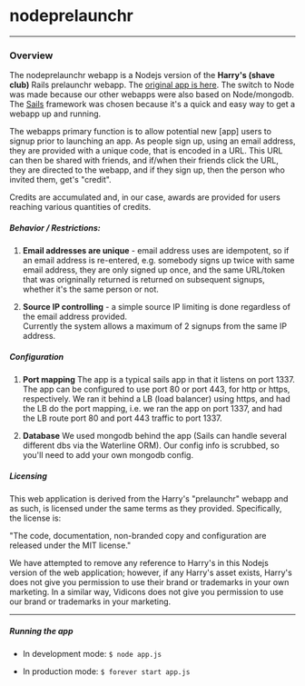 # nodeprelaunchr

---------------------------------------------------------------------

### Overview

The nodeprelaunchr webapp is a Nodejs version of the **Harry's (shave club)** Rails prelaunchr webapp. 
The [original app is here](https://github.com/harrystech/prelaunchr).  The switch to Node was made because 
our other webapps were also based on Node/mongodb. The [Sails](http://sailsjs.org) framework was chosen because 
it's a quick and easy way to get a webapp up and running.

The webapps primary function is to allow potential new [app] users to signup prior to launching an
app. As people sign up, using an email address, they are provided with a unique code, that is encoded 
in a URL. This URL can then be shared with friends, and if/when their friends click the URL, they are
directed to the webapp, and if they sign up, then the person who invited them, get's "credit".

Credits are accumulated and, in our case, awards are provided for users reaching various quantities of 
credits. 




##### Behavior / Restrictions:
1. **Email addresses are unique** - email address uses are idempotent, so if an email address is re-entered, 
e.g. somebody signs up twice with same email address, they are only signed up once, and the same URL/token 
that was origninally returned is returned on subsequent signups, whether it's the same person or not. 

2. **Source IP controlling** - a simple source IP limiting is done regardless of the email address provided.  
Currently the system allows a maximum of 2 signups from the same IP address. 




##### Configuration
1. **Port mapping**
The app is a typical sails app in that it listens on port 1337. The app can be configured to use port 80 or port
443, for http or https, respectively. We ran it behind a LB (load balancer) using https, and had the LB do the 
port mapping, i.e. we ran the app on port 1337, and had the LB route port 80 and port 443 traffic to port 1337. 

2. **Database**
We used mongodb behind the app (Sails can handle several different dbs via the Waterline ORM). Our config info 
is scrubbed, so you'll need to add your own mongodb config.




##### Licensing
This web application is derived from the Harry's "prelaunchr" webapp and as such, is licensed under the same terms as 
they provided. Specifically, the license is:

"The code, documentation, non-branded copy and configuration are released under the MIT license."
 
We have attempted to remove any reference to Harry's in this Nodejs version of the web application; however, if 
any Harry's asset exists, Harry's does not give you permission to use their brand or trademarks in your own marketing. 
In a similar way, Vidicons does not give you permission to use our brand or trademarks in your marketing.



------------------------------------------------------------------------

##### Running the app

- In development mode:
`$ node app.js`


- In production mode:
`$ forever start app.js`
